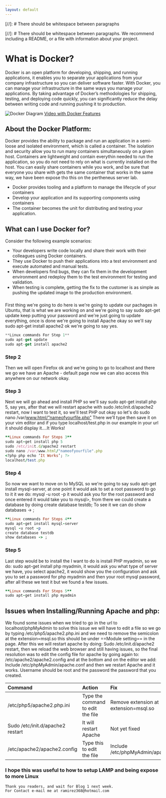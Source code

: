 ```yaml
---
layout: default
---
```






[//]: #  There should be whitespace between paragraphs

[//]: #  There should be whitespace between paragraphs. We recommend including a README, or a file with information about your project.

# What is Docker?

  Docker is an open platform for developing, shipping, and running applications, it enables you to separate your applications from your company infrastructure so you can deliver software faster. With Docker, you can manage your infrastructure in the same ways you manage your applications. By taking advantage of Docker’s methodologies for shipping, testing, and deploying code quickly, you can significantly reduce the delay between writing code and running pushing it to production.


![Docker Diagram](https://res.cloudinary.com/practicaldev/image/fetch/s--pfrqBBqs--/c_limit%2Cf_auto%2Cfl_progressive%2Cq_auto%2Cw_880/https://thepracticaldev.s3.amazonaws.com/i/6xpc9lwxcpkf3as9e1vi.jpeg)
[Video with Docker Features](https://www.youtube.com/watch?v=rOTqprHv1YE)


## About the Docker Platform:
   Docker provides the ability to package and run an application in a  semi-loose and isolated environment, which is called a container. The isolation and security allow you to run many containers simultaneously on a given host. Containers are lightweight and contain everythin needed to run the application, so you do not need to rely on what is currently installed on the host. You can easily share containers while you work, and be sure that everyone you share with gets the same container that works in the same way, we have been expose tho this on the pertheneus server lab.

* Docker provides tooling and a platform to manage the lifecycle of your containers
* Develop your application and its supporting components using containers
* The container becomes the unit for distributing and testing your application.

## What can I use Docker for?
Consider the following example scenarios:

* Your developers write code locally and share their work with their colleagues using Docker containers.
* They use Docker to push their applications into a test environment and execute automated and manual tests.
* When developers find bugs, they can fix them in the development environment and redeploy them to the test environment for testing and validation.
* When testing is complete, getting the fix to the customer is as simple as pushing the updated image to the production environment.

### 

First thing we're going to do here is we're going to update our pachages in Ubuntu, that is what we are working on and we're going to say sudo apt-get update keep putting your password and we're just going to update everything, once is done we're going to install Apache okay so we'll say sudo apt-get install apache2 ok we're going to say yes.


```js
**Linux commands For Step 1**
sudo apt-get update 
sudo apt-get install apache2 

```
### Step 2
Then we will open Firefox ok and we're going to go to localhost and there we go we have an Apache - default page now we can also access this anywhere on our network okay.

### Step 3
Next we will go ahead and install PHP so we'll say sudo apt-get install php 5, say yes, after that we will restart apache with sudo /etc/init.d/apache2 restart, now I want to test it, so we'll test PHP out okay so let's do sudo nano /var/www.html/”nameofyourfile.php”
There we’ll type <?php php echo ‘It Works’; ?> then save it on your vim editor and if you type localhost/test.php in our example in your url it should display it….It Works!


```ruby
**Linux commands For Steps 3**
sudo apt-get install php 5
sudo /etc/init.d/apache2 restart
sudo nano /var/www.html/"nameofyourfile".php
<?php php echo ‘It Works’; ?>
localhost/test.php 

```
### Step 4
So now we want to move on to MySQL so we're going to say sudo apt-get install mysql-server, at one point it would ask to set a root password to go to it it we do: 
mysql -u root -p it would ask you for the root password and once entered it would take you to mysql>, from there we could create a database by doing create database testdb;
To see it we can do show databases -> ;

```ruby
**Linux commands For Steps 4**
sudo apt-get install mysql-server
mysql -u root -p 
create database testdb
show databases -> ;
```
### Step 5
Last step would be to install the  I want to do is install PHP myadmin, so we do: 
sudo apt-get install php myadmin, it would ask you what type of server we have, you   select apache2, it would show you the configuration and ask you to set a password for php myadmin and then your root mysql password, after all these we test it but we found a few issues.

```ruby
**Linux commands For Steps 5**
sudo apt-get install php myadmin
```
## Issues when Installing/Running Apache and php:
   We found some issues when we tried to go in the url to localhost/phpMyAdmin to solve this issue we will have to edit a file so we go by typing /etc/php5/apache2.php.ini and we  need to remove the semicolon at the extension=msql.so this should be under ==Module setting== in the page. After this we will restart apache by doing:
Sudo /etc/init.d/apache2 restart, then we reload the web browser and still having issues, so the final resolution was to edit the config file for apache by going again to:
/etc/apache2/apache2.config and at the bottom and on the editor we add:
Include /etc/phpMyAdmin/apache.conf and then we restart Apache and it works.
Username should be root and the password the password that you created.




| Command                          | Action                            | Fix |
|:---------------------------------|:----------------------------------|:------|
| /etc/php5/apache2.php.ini        | Type the command to edit the file | Remove extension at extension=msql.so|
| Sudo /etc/init.d/apache2 restart | It will restart Apache        | Not yet fixed
| /etc/apache2/apache2.config      |  Type this to edit the file   | Include /etc/phpMyAdmin/apache.conf |



### I hope this was useful to how to setup LAMP and being expose to more Linux


```
Thank you readers, and wait for Blog 1 next week.
For Contact e-mail me at ramirez368@hotmail.com

```
